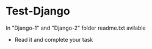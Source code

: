 # Test-Django
In "Django-1" and "Django-2" folder readme.txt avilable 
- Read it and complete your task